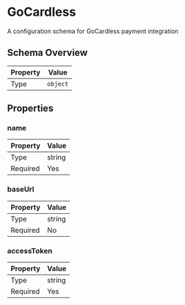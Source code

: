 # GoCardless

A configuration schema for GoCardless payment integration

## Schema Overview

| Property | Value |
|----------|-------|
| Type | `object` |

## Properties

### name

| Property | Value |
|----------|-------|
| Type | string |
| Required | Yes |

### baseUrl

| Property | Value |
|----------|-------|
| Type | string |
| Required | No |

### accessToken

| Property | Value |
|----------|-------|
| Type | string |
| Required | Yes |

